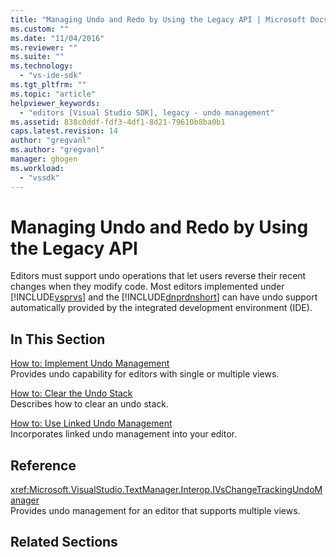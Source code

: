 ```yaml
---
title: "Managing Undo and Redo by Using the Legacy API | Microsoft Docs"
ms.custom: ""
ms.date: "11/04/2016"
ms.reviewer: ""
ms.suite: ""
ms.technology: 
  - "vs-ide-sdk"
ms.tgt_pltfrm: ""
ms.topic: "article"
helpviewer_keywords: 
  - "editors [Visual Studio SDK], legacy - undo management"
ms.assetid: 838c0ddf-fdf3-4df1-8d21-79610b8ba0b1
caps.latest.revision: 14
author: "gregvanl"
ms.author: "gregvanl"
manager: ghogen
ms.workload: 
  - "vssdk"
---
```

# Managing Undo and Redo by Using the Legacy API
Editors must support undo operations that let users reverse their recent changes when they modify code. Most editors implemented under [!INCLUDE[vsprvs](../code-quality/includes/vsprvs_md.md)] and the [!INCLUDE[dnprdnshort](../code-quality/includes/dnprdnshort_md.md)] can have undo support automatically provided by the integrated development environment (IDE).  
  
## In This Section  
 [How to: Implement Undo Management](../extensibility/how-to-implement-undo-management.md)  
 Provides undo capability for editors with single or multiple views.  
  
 [How to: Clear the Undo Stack](../extensibility/how-to-clear-the-undo-stack.md)  
 Describes how to clear an undo stack.  
  
 [How to: Use Linked Undo Management](../extensibility/how-to-use-linked-undo-management.md)  
 Incorporates linked undo management into your editor.  
  
## Reference  
 <xref:Microsoft.VisualStudio.TextManager.Interop.IVsChangeTrackingUndoManager>  
 Provides undo management for an editor that supports multiple views.  
  
## Related Sections